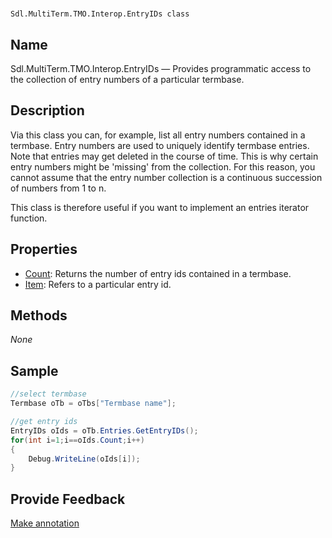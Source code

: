 

# 
    Sdl.MultiTerm.TMO.Interop.EntryIDs class



## Name

Sdl.MultiTerm.TMO.Interop.EntryIDs —          Provides programmatic access to the collection of entry numbers of a particular termbase.



## Description



Via this class you can, for example, list all entry numbers contained in a termbase. Entry numbers are used to uniquely identify termbase entries. Note that entries may get deleted in the course of time. This is why certain entry numbers might be 'missing' from the collection. For this reason, you cannot assume that the entry number collection is a continuous succession of numbers from 1 to n.

This class is therefore useful if you want to implement an entries iterator function.



## Properties

* [Count](Sdl.MultiTerm.TMO.Interop.EntryIDs.Count.html): Returns the number of entry ids contained in a termbase.
* [Item](Sdl.MultiTerm.TMO.Interop.EntryIDs.Item.html): Refers to a particular entry id.




## Methods
*None*


## Sample


```cs
//select termbase
Termbase oTb = oTbs["Termbase name"];

//get entry ids
EntryIDs oIds = oTb.Entries.GetEntryIDs();
for(int i=1;i==oIds.Count;i++)
{
   	Debug.WriteLine(oIds[i]);
}
```



## Provide Feedback

[Make annotation](mailto:sdk-feedback@sdl.com&amp;subject=Reference%20for%20Sdl.MultiTerm.TMO.Interop.EntryIDs)

